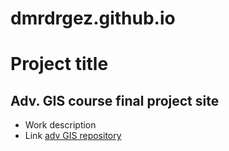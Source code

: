 # dmrdrgez.github.io
# Project title
## Adv. GIS course final project site
- Work description
- Link
[adv GIS repository](https://github.com/dmrdrgez/python_GIS)
